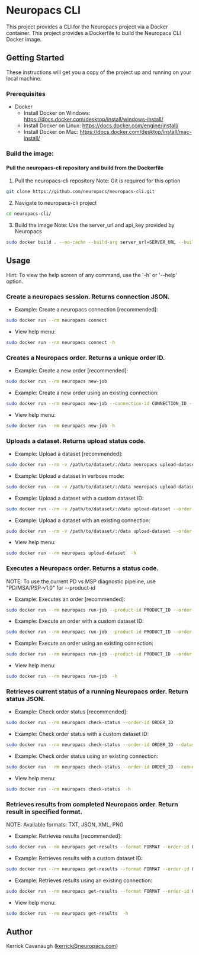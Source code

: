 # Neuropacs CLI

This project provides a CLI for the Neuropacs project via a Docker container. This project provides a Dockerfile to build the Neuropacs CLI Docker image.

## Getting Started

These instructions will get you a copy of the project up and running on your local machine.

### Prerequisites

- Docker
  - Install Docker on Windows: https://docs.docker.com/desktop/install/windows-install/
  - Install Docker on Linux: https://docs.docker.com/engine/install/
  - Install Docker on Mac: https://docs.docker.com/desktop/install/mac-install/

### Build the image:

#### Pull the neuropacs-cli repository and build from the Dockerfile

1. Pull the neuropacs-cli repository
   Note: Git is required for this option

```bash
git clone https://github.com/neuropacs/neuropacs-cli.git
```

2. Navigate to neuropacs-cli project

```bash
cd neuropacs-cli/
```

3. Build the image
   Note: Use the server_url and api_key provided by Neuropacs

```bash
sudo docker build . --no-cache --build-arg server_url=SERVER_URL --build-arg api_key=API_KEY -t neuropacs
```

## Usage

Hint: To view the help screen of any command, use the '-h' or '--help' option.

### Create a neuropacs session. Returns connection JSON.

- Example: Create a neuropacs connection [recommended]:

```bash
sudo docker run --rm neuropacs connect
```

- View help menu:

```bash
sudo docker run --rm neuropacs connect -h
```

### Creates a Neuropacs order. Returns a unique order ID.

- Example: Create a new order [recommended]:

```bash
sudo docker run --rm neuropacs new-job
```

- Example: Create a new order using an existing connection:

```bash
sudo docker run --rm neuropacs new-job --connection-id CONNECTION_ID --aes-key AES_KEY
```

- View help menu:

```bash
sudo docker run --rm neuropacs new-job -h
```

### Uploads a dataset. Returns upload status code.

- Example: Upload a dataset [recommended]:

```bash
sudo docker run --rm -v /path/to/dataset/:/data neuropacs upload-dataset --order-id ORDER_ID
```

- Example: Upload a dataset in verbose mode:

```bash
sudo docker run --rm -v /path/to/dataset/:/data neuropacs upload-dataset -v --order-id ORDER_ID
```

- Example: Upload a dataset with a custom dataset ID:

```bash
sudo docker run --rm -v /path/to/dataset/:/data upload-dataset --order-id ORDER_ID --dataset-id DATASET_ID
```

- Example: Upload a dataset with an existing connection:

```bash
sudo docker run --rm -v /path/to/dataset/:/data upload-dataset --order-id ORDER_ID --connection-id CONNECTION_ID --aes-key AES_KEY
```

- View help menu:

```bash
sudo docker run --rm neuropacs upload-dataset  -h
```

### Executes a Neuropacs order. Returns a status code.

NOTE: To use the current PD vs MSP diagnostic pipeline, use "PD/MSA/PSP-v1.0" for --product-id

- Example: Executes an order [recommended]:

```bash
sudo docker run --rm neuropacs run-job --product-id PRODUCT_ID --order-id ORDER_ID
```

- Example: Execute an order with a custom dataset ID:

```bash
sudo docker run --rm neuropacs run-job --product-id PRODUCT_ID --order-id ORDER_ID --dataset-id DATASET_ID
```

- Example: Execute an order using an existing connection:

```bash
sudo docker run --rm neuropacs run-job --product-id PRODUCT_ID --order-id ORDER_ID --connection-id CONNECTION_ID --aes-key AES_KEY
```

- View help menu:

```bash
sudo docker run --rm neuropacs run-job  -h
```

### Retrieves current status of a running Neuropacs order. Return status JSON.

- Example: Check order status [recommended]:

```bash
sudo docker run --rm neuropacs check-status --order-id ORDER_ID
```

- Example: Check order status with a custom dataset ID:

```bash
sudo docker run --rm neuropacs check-status --order-id ORDER_ID --dataset-id DATASET_ID
```

- Example: Check order status using an existing connection:

```bash
sudo docker run --rm neuropacs check-status --order-id ORDER_ID --connection-id CONNECTION_ID --aes-key AES_KEY
```

- View help menu:

```bash
sudo docker run --rm neuropacs check-status  -h
```

### Retrieves results from completed Neuropacs order. Return result in specified format.

NOTE: Available formats: TXT, JSON, XML, PNG

- Example: Retrieves results [recommended]:

```bash
sudo docker run --rm neuropacs get-results --format FORMAT --order-id ORDER_ID
```

- Example: Retrieves results with a custom dataset ID:

```bash
sudo docker run --rm neuropacs get-results --format FORMAT --order-id ORDER_ID --dataset-id DATASET_ID
```

- Example: Retrieves results using an existing connection:

```bash
sudo docker run --rm neuropacs get-results --format FORMAT --order-id ORDER_ID --connection-id CONNECTION_ID --aes-key AES_KEY
```

- View help menu:

```bash
sudo docker run --rm neuropacs get-results  -h
```

## Author

Kerrick Cavanaugh (kerrick@neuropacs.com)

```

```
